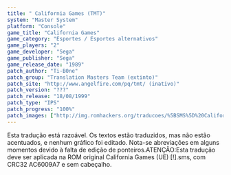 ```yaml
---
title: " California Games (TMT)"
system: "Master System"
platform: "Console"
game_title: "California Games"
game_category: "Esportes / Esportes alternativos"
game_players: "2"
game_developer: "Sega"
game_publisher: "Sega"
game_release_date: "1989"
patch_author: "Ti-B0ne"
patch_group: "Translation Masters Team (extinto)"
patch_site: "http://www.angelfire.com/pq/tmt/ (inativo)"
patch_version: "???"
patch_release: "18/08/1999"
patch_type: "IPS"
patch_progress: "100%"
patch_images: ["http://img.romhackers.org/traducoes/%5BSMS%5D%20California%20Games%20-%20TMT%20-%201.png","http://img.romhackers.org/traducoes/%5BSMS%5D%20California%20Games%20-%20TMT%20-%202.png","http://img.romhackers.org/traducoes/%5BSMS%5D%20California%20Games%20-%20TMT%20-%203.png"]
---
```

Esta tradução está razoável. Os textos estão traduzidos, mas não estão acentuados, e nenhum gráfico foi editado. Nota-se abreviações em alguns momentos devido à falta de edição de ponteiros.ATENÇÃO:Esta tradução deve ser aplicada na ROM original California Games (UE) [!].sms, com CRC32 AC6009A7 e sem cabeçalho.